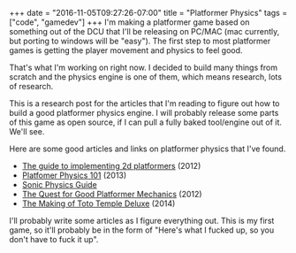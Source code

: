 +++
date = "2016-11-05T09:27:26-07:00"
title = "Platformer Physics"
tags = ["code", "gamedev"]
+++
I'm making a platformer game based on something out of the DCU that I'll be releasing
on PC/MAC (mac currently, but porting to windows will be "easy").  The first step
to most platformer games is getting the player movement and physics to feel good.

That's what I'm working on right now.  I decided to build many things from scratch and
the physics engine is one of them, which means research, lots of research.

This is a research post for the articles that I'm reading to figure out how to build
a good platformer physics engine.  I will probably release some parts of this game
as open source, if I can pull a fully baked tool/engine out of it.  We'll see.

Here are some good articles and links on platformer physics that I've found.

* [The guide to implementing 2d platformers](http://higherorderfun.com/blog/2012/05/20/the-guide-to-implementing-2d-platformers/) (2012)
* [Platfomer Physics 101](http://error454.com/2013/10/23/platformer-physics-101-and-the-3-fundamental-equations-of-platformers/) (2013)
* [Sonic Physics Guide](http://info.sonicretro.org/Sonic_Physics_Guide)
* [The Quest for Good Platformer Mechanics](http://blog.brendanvance.com/2012/04/22/the-quest-for-good-platformer-mechanics/) (2012)
* [The Making of Toto Temple Deluxe](http://juicybeast.com/2014/02/the-making-of-toto-temple-deluxe-platforming-part-1/) (2014)

I'll probably write some articles as I figure everything out.  This is my first game,
so it'll probably be in the form of "Here's what I fucked up, so you don't have to
fuck it up".

